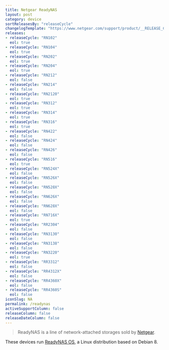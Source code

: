 ```yaml
---
title: Netgear ReadyNAS
layout: post
category: device
sortReleasesBy: "releaseCycle"
changelogTemplate: "https://www.netgear.com/support/product/__RELEASE_CYCLE__.aspx"
releases:
- releaseCycle: "RN102"
  eol: true
- releaseCycle: "RN104"
  eol: true
- releaseCycle: "RN202"
  eol: true
- releaseCycle: "RN204"
  eol: true
- releaseCycle: "RN212"
  eol: false
- releaseCycle: "RN214"
  eol: false
- releaseCycle: "RN2120"
  eol: true
- releaseCycle: "RN312"
  eol: true
- releaseCycle: "RN314"
  eol: true
- releaseCycle: "RN316"
  eol: true
- releaseCycle: "RN422"
  eol: false
- releaseCycle: "RN424"
  eol: false
- releaseCycle: "RN426"
  eol: false
- releaseCycle: "RN516"
  eol: true
- releaseCycle: "RN524X"
  eol: false
- releaseCycle: "RN526X"
  eol: false
- releaseCycle: "RN528X"
  eol: false
- releaseCycle: "RN626X"
  eol: false
- releaseCycle: "RN628X"
  eol: false
- releaseCycle: "RN716X"
  eol: true
- releaseCycle: "RR2304"
  eol: false
- releaseCycle: "RN3130"
  eol: false
- releaseCycle: "RN3138"
  eol: false
- releaseCycle: "RN3220"
  eol: true
- releaseCycle: "RR3312"
  eol: false
- releaseCycle: "RR4312X"
  eol: false
- releaseCycle: "RR4360X"
  eol: false
- releaseCycle: "RR4360S"
  eol: false
iconSlug: NA
permalink: /readynas
activeSupportColumn: false
releaseColumn: false
releaseDateColumn: false
---
```

> ReadyNAS is a line of network-attached storages sold by [Netgear](https://www.netgear.com/).

These devices run [ReadyNAS OS](https://www.netgear.fr/support/product/readynas_os_6.aspx), a Linux distribution based on Debian 8.
